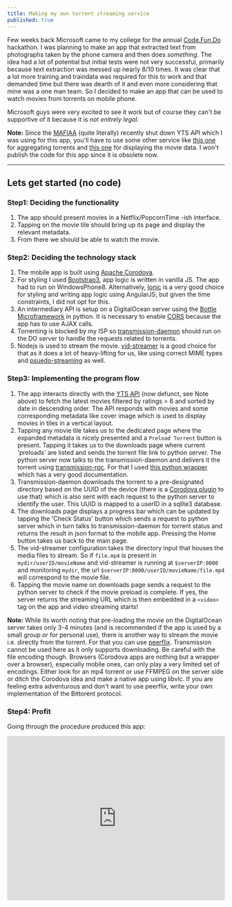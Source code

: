 ```yaml
---
title: Making my own torrent streaming service
published: true
---
```


Few weeks back Microsoft came to my college for the annual [Code.Fun.Do](https://www.acadaccelerator.com/Home/Events) hackathon. I was planning to make an app that extracted text from photographs taken by the phone camera and then does *something*. The idea had a lot of potential but initial tests were not very successful, primarily because text extraction was messed up nearly 8/10 times. It was clear that a lot more training and traindata was required for this to work and that demanded time but there was dearth of it and even more considering that mine was a one man team. So I decided to make an app that can be used to watch movies from torrents on mobile phone.

Microsoft guys were very excited to see it work but of course they can't be supportive of it because it is *not enitrely legal*.

**Note:** Since the [MAFIAA](http://mafiaa.org/) (quite literally) recently shut down YTS API which I was using for this app, you'll have to use some other service like [this one](https://getstrike.net/api/) for aggregating torrents and [this one](https://www.themoviedb.org/documentation/api?language=en) for displaying the movie data. I won't publish the code for this app since it is obsolete now.

<hr>

## Lets get started (no code)

### Step1: Deciding the functionality

1. The app should present movies in a Netflix/PopcornTime -ish interface.
2. Tapping on the movie tile should bring up its page and display the relevant metadata.
3. From there we should be able to watch the movie.

### Step2: Deciding the technology stack

1. The mobile app is built using [Apache Corodova](https://cordova.apache.org/).
2. For styling I used [Bootstrap3](http://getbootstrap.com/), app logic is written in vanilla JS. The app had to run on WindowsPhone8. Alternatively, [Ionic](http://ionicframework.com/) is a very good choice for styling and writing app logic using AngularJS; but given the time constraints, I did not opt for this.
3. An intermediary API is setup on a DigitalOcean server using the [Bottle Microframework](http://bottlepy.org/docs/dev/tutorial.html) in python. It is necessary to enable [CORS](http://bottlepy.org/docs/dev/recipes.html#using-the-hooks-plugin) because the app has to use AJAX calls.
4. Torrenting is blocked by my ISP so [transmission-daemon](http://www.transmissionbt.com/) should run on the DO server to handle the requests related to torrents.
5. Nodejs is used to stream the movie. [vid-streamer](https://github.com/meloncholy/vid-streamer) is a good choice for that as it does a lot of heavy-lifting for us, like using correct MIME types and [psuedo-streaming](http://1stdev.com/tremendum-transcoder/articles/seeking-videos-beyond-the-buffer-line/#html5_pseudo-streaming) as well.

### Step3: Implementing the program flow

1. The app interacts directly with the [YTS API](https://yts.to/) (now defunct, see Note above) to fetch the latest movies filtered by ratings > 6 and sorted by date in descending order. The API responds with movies and some corresponding metadata like cover image which is used to display movies in tiles in a vertical layout.
2. Tapping any movie tile takes us to the dedicated page where the expanded metadata is nicely presented and a `Preload Torrent` button is present. Tapping it takes us to the downloads page where current 'preloads' are listed and sends the torrent file link to python server. The python server now talks to the transmission-daemon and delivers it the torrent using [transmission-rpc](https://trac.transmissionbt.com/browser/branches/1.7x/doc/rpc-spec.txt). For that I used [this python wrapper](https://pythonhosted.org/transmissionrpc/reference/transmissionrpc.html) which has a very good documentation.
3. Transmission-daemon downloads the torrent to a pre-designated directory based on the UUID of the device (there is a [Corodova plugin](https://cordova.apache.org/docs/en/2.5.0/cordova/device/device.uuid.html) to use that) which is also sent with each request to the python server to identify the user. This UUID is mapped to a userID in a sqlite3 database.
4. The downloads page displays a progress bar which can be updated by tapping the 'Check Status' button which sends a request to python server which in turn talks to transmission-daemon for torrent status and returns the result in json format to the mobile app. Pressing the Home button takes us back to the main page.
5. The vid-streamer configuration takes the directory input that houses the media files to stream. So if `file.mp4` is present in `mydir/userID/movieName` and vid-streamer is running at `$serverIP:8000` and monitoring `mydir`, the url `$serverIP:8000/userID/movieName/file.mp4` will correspond to the movie file.
6. Tapping the movie name on downloads page sends a request to the python server to check if the movie preload is complete. If yes, the server returns the streaming URL which is then embedded in a `<video>` tag on the app and video streaming starts!

**Note:** While its worth noting that pre-loading the movie on the DigitalOcean server takes only 3-4 minutes (and is recommended if the app is used by a small group or for personal use), there is another way to stream the movie i.e. directly from the torrent. For that you can use [peerflix](https://github.com/mafintosh/peerflix). Transmission cannot be used here as it only supports downloading. Be careful with the file encoding though. Browsers (Corodova apps are nothing but a wrapper over a browser), especially mobile ones, can only play a very limited set of encodings. Either look for an mp4 torrent or use FFMPEG on the server side or ditch the Corodova idea and make a native app using libvlc. If you are feeling extra adventurous and don't want to use peerflix, write your own implementation of the Bittorent protocol.


### Step4: Profit

Going through the procedure produced this app:

<iframe width="100%" height="380px" src="https://www.youtube.com/embed/4CsRu8g1sz0" frameborder="0" allowfullscreen></iframe>
<br>
